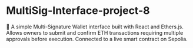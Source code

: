 # MultiSig-Interface-project-8
💼 A simple Multi-Signature Wallet interface built with React and Ethers.js. Allows owners to submit and confirm ETH transactions requiring multiple approvals before execution. Connected to a live smart contract on Sepolia.
